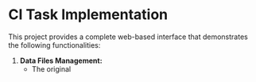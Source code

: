 # CI Task Implementation

This project provides a complete web-based interface that demonstrates the following functionalities:

1. **Data Files Management:**
   - The original 